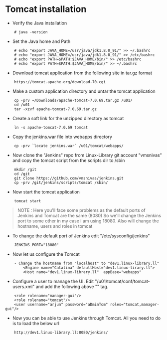 # Tomcat installation

- Verify the Java installation
```
	# java -version
```

- Set the Java home and Path
```
	# echo "export JAVA_HOME=/usr/java/jdk1.8.0_91/" >> ~/.bashrc
	# echo "export JAVA_HOME=/usr/java/jdk1.8.0_91/" >> /etc/bashrc
	# echo "export PATH=$PATH:$JAVA_HOME/bin/" >> /etc/bashrc
	# echo "export PATH=$PATH:$JAVA_HOME/bin/" >> ~/.bashrc
```

- Download tomcat application from the following site in tar.gz format
```
	https://tomcat.apache.org/download-70.cgi
```

- Make a custom application directory and untar the tomcat application
```	mkdir /u01
	cp -prv ~/Downloads/apache-tomcat-7.0.69.tar.gz /u01/
	cd /u01
	tar -xzvf apache-tomcat-7.0.69.tar.gz
```

- Create a soft link for the unzipped directory as tomcat
```
	ln -s apache-tomcat-7.0.69 tomcat
```

- Copy the jenkins.war file into webapps directory
```
	cp -prv `locate jenkins.war` /u01/tomcat/webapps/
```

- Now clone the "Jenkins" repo from Linux-Library git account "vmsnivas"
  and copy the tomcat script from the scripts dir to /sbin
```
	mkdir /git
	cd /git
	git clone https://github.com/vmsnivas/jenkins.git
	cp -prv /git/jenkins/scripts/tomcat /sbin/
```

- Now start the tomcat application
```
	tomcat start
```

> NOTE : Here you'll face some problems as the default ports of Jenkins and Tomcat are the same (8080)
>	So we'll change the Jenkins port to some other in my case i am using 18080. Also will change the hostname, users and roles in tomcat

- To change the default port of Jenkins edit "/etc/sysconfig/jenkins"
```
	JENKINS_PORT="18080"
```

- Now let us configure the Tomcat
```
	- Change the hostname from "localhost" to "dev1.linux-library.ll"
		<Engine name="Catalina" defaultHost="dev1.linux-lirary.ll">
		<Host name="dev1.linux-library.ll"  appBase="webapps"
```

- Configure a user to manage the UI. Edit "/u01/tomcat/conf/tomcat-users.xml" and add the following 
  above "</tomcat-users>" tag.
```
	<role rolename="manager-gui"/>
	<role rolename="tomcat"/>
	<user username="arjun" password="aDminTom" roles="tomcat,manager-gui"/>
```

- Now you can be able to use Jenkins through Tomcat. All you need to do is to load the below url
```
	http://dev1.linux-library.ll:8080/jenkins/
```